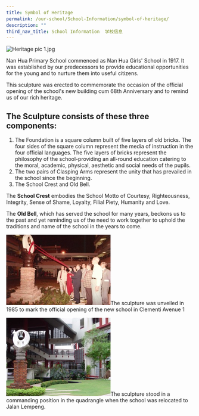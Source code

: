 ```yaml
---
title: Symbol of Heritage
permalink: /our-school/School-Information/symbol-of-heritage/
description: ""
third_nav_title: School Information  学校信息
---
```

![Heritage pic 1.jpg](/images/Heritage%20Picture%2001.png)

Nan Hua Primary School commenced as Nan Hua Girls' School in 1917. It was established by our predecessors to provide educational opportunities for the young and to nurture them into useful citizens.

  

This sculpture was erected to commemorate the occasion of the official opening of the school's new building cum 68th Anniversary and to remind us of our rich heritage.

The Sculpture consists of these three components:
-------------------------------------------------

1.  The Foundation is a square column built of five layers of old bricks. The four sides of the square column represent the media of instruction in the four official languages. The five layers of bricks represent the philosophy of the school-providing an all-round education catering to the moral, academic, physical, aesthetic and social needs of the pupils.
2.  The two pairs of Clasping Arms represent the unity that has prevailed in the school since the beginning.
3.  The School Crest and Old Bell.

  
The **School Crest** embodies the School Motto of Courtesy, Righteousness, Integrity, Sense of Shame, Loyalty, Filial Piety, Humanity and Love.  
  
The **Old Bell**, which has served the school for many years, beckons us to the past and yet reminding us of the need to work together to uphold the traditions and name of the school in the years to come.  
  

![Symbol1.jpg](/images/Heritage%20Picture%2002.png)The sculpture was unveiled in 1985 to mark the official opening of the new school in Clementi Avenue 1

![Symbol.jpg](/images/Heritage%20Picture%2003.png)The sculpture stood in a commanding position in the quadrangle when the school was relocated to Jalan Lempeng.